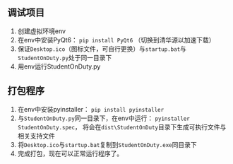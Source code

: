## 调试项目
1. 创建虚拟环境env
2. 在env中安装PyQt6：
   `pip install PyQt6`
   （切换到清华源以加速下载）
4. 保证`Desktop.ico`（图标文件，可自行更换）与`startup.bat`与`StudentOnDuty.py`处于同一目录下
5. 用env运行StudentOnDuty.py
## 打包程序
1. 在env中安装pyinstaller：
   `pip install pyinstaller`
2. 与`StudentOnDuty.py`同一目录下，在env中运行：
   `pyinstaller StudentOnDuty.spec`，
   将会在`dist\StudentOnDuty`目录下生成可执行文件与相关支持文件
3. 将`Desktop.ico`与`startup.bat`复制到`StudentOnDuty.exe`同目录下
4. 完成打包，现在可以正常运行程序了。
